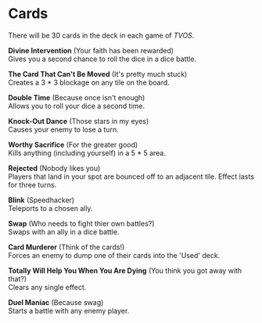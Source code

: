 Cards
=====

There will be 30 cards in the deck in each game of _TVOS_.<br>

**Divine Intervention** (Your faith has been rewarded)<br>
Gives you a second chance to roll the dice in a dice battle.

**The Card That Can't Be Moved** (It's pretty much stuck)<br>
Creates a 3 * 3 blockage on any tile on the board.

**Double Time** (Because once isn't enough)<br>
Allows you to roll your dice a second time.

**Knock-Out Dance** (Those stars in my eyes)<br>
Causes your enemy to lose a turn.

**Worthy Sacrifice** (For the greater good)<br>
Kills anything (including yourself) in a 5 * 5 area.

**Rejected** (Nobody likes you)<br>
Players that land in your spot are bounced off to an adjacent tile. Effect lasts for three turns.

**Blink** (Speedhacker)<br>
Teleports to a chosen ally.

**Swap** (Who needs to fight thier own battles?)<br>
Swaps with an ally in a dice battle.

**Card Murderer** (Think of the cards!)<br>
Forces an enemy to dump one of their cards into the 'Used' deck.

**Totally Will Help You When You Are Dying** (You think you got away with that?)<br>
Clears any single effect.

**Duel Maniac** (Because swag)<br>
Starts a battle with any enemy player.
